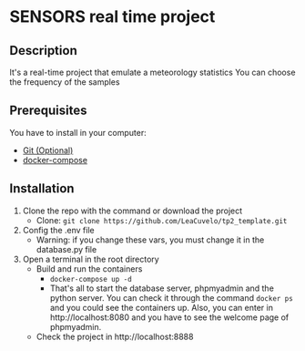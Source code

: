 # SENSORS real time project

## Description

It's a real-time project that emulate a meteorology statistics
You can choose the frequency of the samples

## Prerequisites

You have to install in your computer:

* [Git (Optional)](https://git-scm.com/downloads)
* [docker-compose](https://docs.docker.com/v17.09/compose/install/)

## Installation

1. Clone the repo with the command or download the project
    * Clone: ```git clone https://github.com/LeaCuvelo/tp2_template.git```
2. Config the .env file
    * Warning: if you change these vars, you must change it in the database.py file
3. Open a terminal in the root directory
    * Build and run the containers
        * ```docker-compose up -d```
        * That's all to start the database server, phpmyadmin and the python server. You can check it through the command ```docker ps``` and you could see the containers up. Also, you can enter in http://localhost:8080 and you have to see the welcome page of phpmyadmin.
    * Check the project in http://localhost:8888
